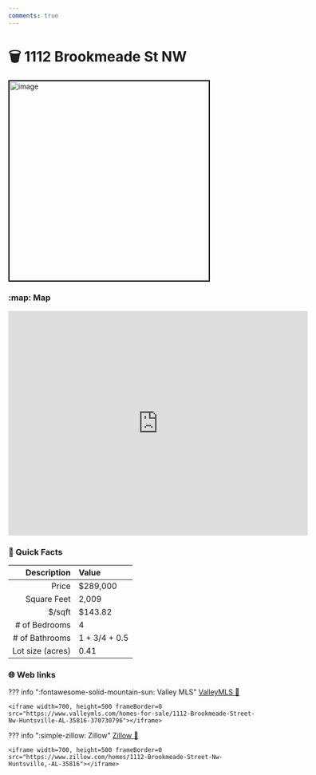 ```yaml
---
comments: true
---
```


# :wastebasket: 1112 Brookmeade St NW

<img
    src="https://realestatedigital.propertiescdn.com/ListingImages/alnaris-p/addl_picts/0/0/21860971-8.jpg" 
    alt="image" 
    width="400" 
    style="border:2px solid black">

### :map: Map

<iframe src="https://www.google.com/maps/embed?pb=!1m18!1m12!1m3!1d6557.186967718467!2d-86.62520062293433!3d34.74063988106635!2m3!1f0!2f0!3f0!3m2!1i1024!2i768!4f13.1!3m3!1m2!1s0x88626b9d0f928383%3A0x66993177bf28da40!2s1112%20Brookmeade%20St%20NW%2C%20Huntsville%2C%20AL%2035816!5e0!3m2!1sen!2sus!4v1717081079064!5m2!1sen!2sus" width="600" height="450" style="border:0;" allowfullscreen="" loading="lazy" referrerpolicy="no-referrer-when-downgrade"></iframe>

### :open_file_folder: Quick Facts

| Description       | Value |
| ----------------: | :---- |
| Price             | $289,000 |
| Square Feet       | 2,009 |
| $/sqft            | $143.82 |
| # of Bedrooms     | 4 |
| # of Bathrooms    | 1 + 3/4 + 0.5 |
| Lot size (acres)  | 0.41 |

### :globe_with_meridians: Web links

??? info ":fontawesome-solid-mountain-sun:  Valley MLS"
    [ValleyMLS 	:link:](https://www.valleymls.com/homes-for-sale/1112-Brookmeade-Street-Nw-Huntsville-AL-35816-370730796)

    <iframe width=700, height=500 frameBorder=0 src="https://www.valleymls.com/homes-for-sale/1112-Brookmeade-Street-Nw-Huntsville-AL-35816-370730796"></iframe>

??? info ":simple-zillow:  Zillow"
    [Zillow :link:](https://www.zillow.com/homes/1112-Brookmeade-Street-Nw-Huntsville,-AL-35816)

    <iframe width=700, height=500 frameBorder=0 src="https://www.zillow.com/homes/1112-Brookmeade-Street-Nw-Huntsville,-AL-35816"></iframe>
